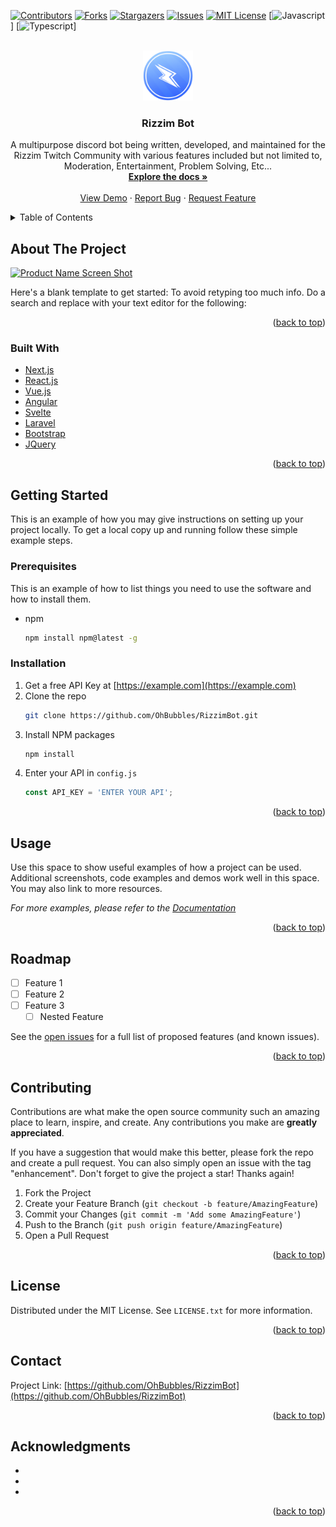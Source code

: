 <div id="top"></div>

<!-- PROJECT SHIELDS -->
<!--
*** I'm using markdown "reference style" links for readability.
*** Reference links are enclosed in brackets [ ] instead of parentheses ( ).
*** See the bottom of this document for the declaration of the reference variables
*** for contributors-url, forks-url, etc. This is an optional, concise syntax you may use.
*** https://www.markdownguide.org/basic-syntax/#reference-style-links
-->

[![Contributors][contributors-shield]][contributors-url]
[![Forks][forks-shield]][forks-url]
[![Stargazers][stars-shield]][stars-url]
[![Issues][issues-shield]][issues-url]
[![MIT License][license-shield]][license-url]
[![Javascript][javascript-shield]]
[![Typescript][typescript-shield]]



<!-- PROJECT LOGO -->
<br />
<div align="center">
  <a href="https://github.com/OhBubbles/RizzimBot">
    <img src="Resources/img/logo.png" alt="Logo" width="80" height="80">
  </a>

<h3 align="center">Rizzim Bot</h3>

  <p align="center">
    A multipurpose discord bot being written, developed, and maintained for the Rizzim Twitch Community with various features included but not limited to, Moderation, Entertainment, Problem Solving, Etc...
    <br />
    <a href="https://github.com/OhBubbles/RizzimBot"><strong>Explore the docs »</strong></a>
    <br />
    <br />
    <a href="https://github.com/OhBubbles/RizzimBot">View Demo</a>
    ·
    <a href="https://github.com/OhBubbles/RizzimBot/issues">Report Bug</a>
    ·
    <a href="https://github.com/OhBubbles/RizzimBot/issues">Request Feature</a>
  </p>
</div>



<!-- TABLE OF CONTENTS -->
<details>
  <summary>Table of Contents</summary>
  <ol>
    <li>
      <a href="#about-the-project">About The Project</a>
      <ul>
        <li><a href="#built-with">Built With</a></li>
      </ul>
    </li>
    <li>
      <a href="#getting-started">Getting Started</a>
      <ul>
        <li><a href="#prerequisites">Prerequisites</a></li>
        <li><a href="#installation">Installation</a></li>
      </ul>
    </li>
    <li><a href="#usage">Usage</a></li>
    <li><a href="#roadmap">Roadmap</a></li>
    <li><a href="#contributing">Contributing</a></li>
    <li><a href="#license">License</a></li>
    <li><a href="#contact">Contact</a></li>
    <li><a href="#acknowledgments">Acknowledgments</a></li>
  </ol>
</details>



<!-- ABOUT THE PROJECT -->
## About The Project

[![Product Name Screen Shot][product-screenshot]](https://example.com)

Here's a blank template to get started: To avoid retyping too much info. Do a search and replace with your text editor for the following:

<p align="right">(<a href="#top">back to top</a>)</p>



### Built With

* [Next.js](https://nextjs.org/)
* [React.js](https://reactjs.org/)
* [Vue.js](https://vuejs.org/)
* [Angular](https://angular.io/)
* [Svelte](https://svelte.dev/)
* [Laravel](https://laravel.com)
* [Bootstrap](https://getbootstrap.com)
* [JQuery](https://jquery.com)

<p align="right">(<a href="#top">back to top</a>)</p>



<!-- GETTING STARTED -->
## Getting Started

This is an example of how you may give instructions on setting up your project locally.
To get a local copy up and running follow these simple example steps.

### Prerequisites

This is an example of how to list things you need to use the software and how to install them.
* npm
  ```sh
  npm install npm@latest -g
  ```

### Installation

1. Get a free API Key at [https://example.com](https://example.com)
2. Clone the repo
   ```sh
   git clone https://github.com/OhBubbles/RizzimBot.git
   ```
3. Install NPM packages
   ```sh
   npm install
   ```
4. Enter your API in `config.js`
   ```js
   const API_KEY = 'ENTER YOUR API';
   ```

<p align="right">(<a href="#top">back to top</a>)</p>



<!-- USAGE EXAMPLES -->
## Usage

Use this space to show useful examples of how a project can be used. Additional screenshots, code examples and demos work well in this space. You may also link to more resources.

_For more examples, please refer to the [Documentation](https://example.com)_

<p align="right">(<a href="#top">back to top</a>)</p>



<!-- ROADMAP -->
## Roadmap

- [ ] Feature 1
- [ ] Feature 2
- [ ] Feature 3
    - [ ] Nested Feature

See the [open issues](https://github.com/OhBubbles/RizzimBot/issues) for a full list of proposed features (and known issues).

<p align="right">(<a href="#top">back to top</a>)</p>



<!-- CONTRIBUTING -->
## Contributing

Contributions are what make the open source community such an amazing place to learn, inspire, and create. Any contributions you make are **greatly appreciated**.

If you have a suggestion that would make this better, please fork the repo and create a pull request. You can also simply open an issue with the tag "enhancement".
Don't forget to give the project a star! Thanks again!

1. Fork the Project
2. Create your Feature Branch (`git checkout -b feature/AmazingFeature`)
3. Commit your Changes (`git commit -m 'Add some AmazingFeature'`)
4. Push to the Branch (`git push origin feature/AmazingFeature`)
5. Open a Pull Request

<p align="right">(<a href="#top">back to top</a>)</p>



<!-- LICENSE -->
## License

Distributed under the MIT License. See `LICENSE.txt` for more information.

<p align="right">(<a href="#top">back to top</a>)</p>



<!-- CONTACT -->
## Contact

Project Link: [https://github.com/OhBubbles/RizzimBot](https://github.com/OhBubbles/RizzimBot)

<p align="right">(<a href="#top">back to top</a>)</p>



<!-- ACKNOWLEDGMENTS -->
## Acknowledgments

* []()
* []()
* []()

<p align="right">(<a href="#top">back to top</a>)</p>



<!-- MARKDOWN LINKS & IMAGES -->
<!-- https://www.markdownguide.org/basic-syntax/#reference-style-links -->
[contributors-shield]: https://img.shields.io/github/contributors/OhBubbles/RizzimBot.svg?style=for-the-badge
[contributors-url]: https://github.com/OhBubbles/RizzimBot/graphs/contributors
[forks-shield]: https://img.shields.io/github/forks/OhBubbles/RizzimBot.svg?style=for-the-badge
[forks-url]: https://github.com/OhBubbles/RizzimBot/network/members
[stars-shield]: https://img.shields.io/github/stars/OhBubbles/RizzimBot.svg?style=for-the-badge
[stars-url]: https://github.com/OhBubbles/RizzimBot/stargazers
[issues-shield]: https://img.shields.io/github/issues/OhBubbles/RizzimBot.svg?style=for-the-badge
[issues-url]: https://github.com/OhBubbles/RizzimBot/issues
[license-shield]: https://img.shields.io/github/license/OhBubbles/RizzimBot.svg?style=for-the-badge
[license-url]: https://github.com/OhBubbles/RizzimBot/blob/master/LICENSE.txt
[javascript-shield]: https://img.shields.io/badge/JavaScript-323330?style=for-the-badge&logo=javascript&logoColor=F7DF1E
[typescript-shield]: https://img.shields.io/badge/TypeScript-007ACC?style=for-the-badge&logo=typescript&logoColor=white
[product-screenshot]: images/screenshot.png
